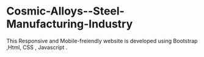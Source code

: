 # Cosmic-Alloys--Steel-Manufacturing-Industry
This Responsive and Mobile-freiendly website is developed using Bootstrap ,Html, CSS , Javascript .
